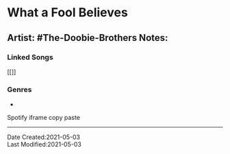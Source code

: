 # What a Fool Believes
Artist: #The-Doobie-Brothers
Notes: 
---
### Linked Songs
[[]]
### Genres
- 
Spotify iframe copy paste

---
Date Created:2021-05-03  
Last Modified:2021-05-03